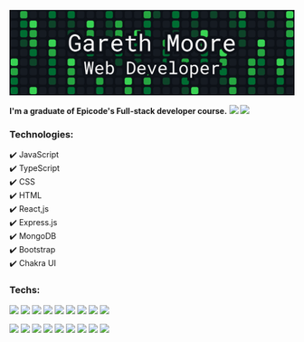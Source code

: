 ![](https://github.com/Gareth-Moore/Gareth-Moore/blob/main/Frame%2021.png)

**I'm a graduate of Epicode's Full-stack developer course.** 
![](https://img.shields.io/badge/any_text-you_like-blue)
![](https://img.shields.io/badge/JavaScript-yellow?logo=javascript&style=flat)
### Technologies:
✔️ JavaScript  
✔️ TypeScript   
✔️ CSS   
✔️ HTML   
✔️ React,js   
✔️ Express.js   
✔️ MongoDB   
✔️ Bootstrap   
✔️ Chakra UI   

### **Techs:**
![](https://img.shields.io/badge/JavaScript-yellow?logo=javascript&style=flat)
![](https://img.shields.io/badge/TypeScript-blue?logo=typescript&style=flat)
![](https://img.shields.io/badge/CSS-blueviolet?logo=css3&style=flat)
![](https://img.shields.io/badge/HTML-orange?logo=html5&style=flat)
![](https://img.shields.io/badge/React.js-blue?logo=react&style=flat)
![](https://img.shields.io/badge/Express.js-green?logo=node.js&style=flat)
![](https://img.shields.io/badge/MongoDB-green?logo=mongodb&style=flat)
![](https://img.shields.io/badge/Bootstrap-purple?logo=bootstrap&style=flat)
![](https://img.shields.io/badge/Chakra%20UI-teal?logo=chakra-ui&style=flat)

![](https://img.shields.io/badge/JavaScript-yellow?logo=javascript&style=flat&logoWidth=40&logoHeight=40)
![](https://img.shields.io/badge/TypeScript-blue?logo=typescript&style=flat&logoWidth=40&logoHeight=40)
![](https://img.shields.io/badge/CSS-blueviolet?logo=css3&style=flat&logoWidth=40&logoHeight=40)
![](https://img.shields.io/badge/HTML-orange?logo=html5&style=flat&logoWidth=40&logoHeight=40)
![](https://img.shields.io/badge/React.js-blue?logo=react&style=flat&logoWidth=40&logoHeight=40)
![](https://img.shields.io/badge/Express.js-green?logo=node.js&style=flat&logoWidth=40&logoHeight=40)
![](https://img.shields.io/badge/MongoDB-green?logo=mongodb&style=flat&logoWidth=40&logoHeight=40)
![](https://img.shields.io/badge/Bootstrap-purple?logo=bootstrap&style=flat&logoWidth=40&logoHeight=40)
![](https://img.shields.io/badge/Chakra%20UI-teal?logo=chakra-ui&style=flat&logoWidth=40&logoHeight=40)

